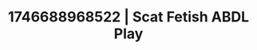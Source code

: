 ---
categories:
- Tasteful nudity
- AI-generated
- Intimate moaning
- Slow strip tease
- Voyeur fantasy
- Dreamy pleasure
- ASMR
- Cosplay
image: /assets/images/1746688968522.jpg
layout: post
seo:
  description: Featured content with high-quality Scat Fetish, ABDL Play. HD images
    available.
  keywords: Scat Fetish, ABDL Play
  og_image: /assets/images/1746688968522.jpg
  schema_type: VisualArtwork
tags:
- ABDL Play
- Scat Fetish
- '#1746688968522'
title: 1746688968522 | Scat Fetish ABDL Play
---
